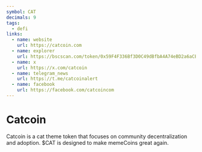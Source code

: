 ```yaml
---
symbol: CAT
decimals: 9
tags:
  - defi
links:
  - name: website
    url: https://catcoin.com
  - name: explorer
    url: https://bscscan.com/token/0x59F4F336Bf3D0C49dBfbA4A74eBD2a6aCE40539A
  - name: x
    url: https://x.com/catcoin
  - name: telegram_news
    url: https://t.me/catcoinalert
  - name: facebook
    url: https://facebook.com/catcoincom
---
```


# Catcoin

Catcoin is a cat theme token that focuses on community decentralization and adoption. $CAT is designed to make memeCoins great again.
